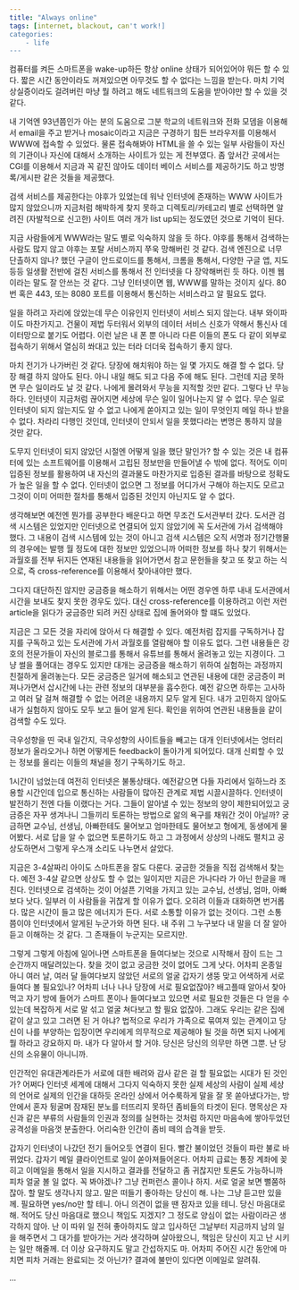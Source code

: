 ```yaml
---
title: "Always online"
tags: [internet, blackout, can't work!]
categories:
    - life
---
```


컴퓨터를 켜든 스마트폰을 wake-up하든 항상 online 상태가 되어있어야 뭐든 할 수 있다. 짧은 시간 동안이라도 꺼져있으면 아무것도 할 수 없다는 느낌을 받는다. 마치 기억상실증이라도 걸려버린 마냥 뭘 하려고 해도 네트워크의 도움을 받아야만 할 수 있을 것 같다. 

내 기억엔 93년쯤인가 아는 분의 도움으로 그분 학교의 네트워크와 전화 모뎀을 이용해서 email을 주고 받거나 mosaic이라고 지금은 구경하기 힘든 브라우저를 이용해서 WWW에 접속할 수 있었다. 물론 접속해봐야 HTML을 쓸 수 있는 일부 사람들이 자신의 기관이나 자신에 대해서 소개하는 사이트가 있는 게 전부였다. 좀 앞서간 곳에서는 CGI를 이용해서 지금과 꼭 같진 않아도 데이터 베이스 서비스를 제공하기도 하고 방명록/게시판 같은 것들을 제공했다. 

검색 서비스를 제공한다는 야후가 있었는데 워낙 인터넷에 존재하는 WWW 사이트가 많지 않았으니까 지금처럼 해박하게 찾지 못하고 디렉토리/카테고리 별로 선택하면 알려진 (자발적으로 신고한) 사이트 여러 개가 list up되는 정도였던 것으로 기억이 된다. 

지금 사람들에게 WWW라는 말도 별로 익숙하지 않을 듯 하다. 야후를 통해서 검색하는 사람도 많지 않고 야후는 포탈 서비스까지 쭈욱 망해버린 것 같다. 검색 엔진으로 너무 단촐하지 않나? 했던 구글이 안드로이드를 통해서, 크롬을 통해서, 다양한 구글 앱, 지도 등등 일생활 전반에 걸친 서비스를 통해서 전 인터넷을 다 장악해버린 듯 하다. 이젠 웹이라는 말도 잘 안쓰는 것 같다. 그냥 인터넷이면 웹, WWW를 말하는 것이지 싶다. 80번 혹은 443, 또는 8080 포트를 이용해서 통신하는 서비스라고 알 필요도 없다.

일을 하려고 자리에 앉았는데 무슨 이유인지 인터넷이 서비스 되지 않는다. 내부 와이파이도 마찬가지고. 건물이 제법 두터워서 외부의 데이터 서비스 신호가 약해서 통신사 데이터망으로 붙기도 어렵다. 이런 날은 내 폰 뿐 아니라 다른 이들의 폰도 다 같이 외부로 접속하기 위해서 열심히 쏴대고 있는 터라 더더욱 접속하기 좋지 않다. 

마치 전기가 나가버린 것 같다. 당장에 해치워야 하는 일 몇 가지도 해결 할 수 없다. 당장 해결 하지 않아도 된다. 아니 내일 해도 되고 다음 주에 해도 된다. 그런데 지금 못하면 무슨 일이라도 날 것 같다. 나에게 몰려와서 무능을 지적할 것만 같다. 그렇다 난 무능하다. 인터넷이 지금처럼 끊어지면 세상에 무슨 일이 일어나는지 알 수 없다. 무슨 일로 인터넷이 되지 않는지도 알 수 없고 나에게 쏟아지고 있는 일이 무엇인지 메일 하나 받을 수 없다. 차라리 다행인 것인데, 인터넷이 안되서 일을 못했다라는 변명은 통하지 않을 것만 같다. 

도무지 인터넷이 되지 않았던 시절엔 어떻게 일을 했단 말인가? 할 수 있는 것은 내 컴퓨터에 있는 소프트웨어를 이용해서 고립된 정보만을 만들어낼 수 밖에 없다. 적어도 이미 입증된 정보를 활용하여 내 자신의 결과물도 마찬가지로 입증된 결과를 바탕으로 정확도가 높은 일을 할 수 없다. 인터넷이 없으면 그 정보를 어디가서 구해야 하는지도 모르고 그것이 이미 어떠한 절차를 통해서 입증된 것인지 아닌지도 알 수 없다. 

생각해보면 예전엔 뭔가를 공부한다 배운다고 하면 무조건 도서관부터 갔다. 도서관 검색 시스템은 있었지만 인터넷으로 연결되어 있지 않았기에 꼭 도서관에 가서 검색해야 했다. 그 내용이 검색 시스템에 있는 것이 아니고 검색 시스템은 오직 서명과 정기간행물의 경우에는 발행 월 정도에 대한 정보만 있었으니까 어떠한 정보를 하나 찾기 위해서는 과월호를 전부 뒤지든 연재된 내용들을 읽어가면서 참고 문헌들을 찾고 또 찾고 하는 식으로, 즉 cross-reference를 이용해서 찾아내야만 했다. 

그다지 대단하진 않지만 궁금증을 해소하기 위해서는 어떤 경우엔 하루 내내 도서관에서 시간을 보내도 찾지 못한 경우도 있다. 대신 cross-reference를 이용하려고 이런 저런 article을 읽다가 궁금증만 되려 커진 상태로 집에 돌어와야 할 떄도 있었다. 

지금은 그 모든 것을 자리에 앉아서 다 해결할 수 있다. 예전처럼 잡지를 구독하거나 잡지를 구독하고 있는 도서관에 가서 과월호를 열람해야 할 이유도 없다. 그런 내용들은 강호의 전문가들이 자신의 블로그를 통해서 유튜브를 통해서 올려놓고 있는 지경이다. 그냥 썰을 풀어대는 경우도 있지만 대개는 궁금증을 해소하기 위하여 실험하는 과정까지 친절하게 올려놓는다. 모든 궁금증은 일거에 해소되고 연관된 내용에 대한 궁금증이 퍼져나가면서 삽시간에 나는 관련 정보의 대부분을 흡수한다. 예전 같으면 하루는 고사하고 여러 달 걸쳐 해결할 수 없는 어려운 내용까지 모두 알게 된다. 내가 고민하지 않아도 내가 실험하지 않아도 모두 보고 들어 알게 된다. 확인을 위하여 연관된 내용들을 같이 검색할 수도 있다. 

극우성향을 띤 국내 일간지, 극우성향의 사이트들을 빼고는 대개 인터넷에서는 엉터리 정보가 올라오거나 하면 어떻게든 feedback이 돌아가게 되어있다. 대개 신뢰할 수 있는 정보를 올리는 이들의 채널을 정기 구독하기도 하고.

1시간이 넘었는데 여전히 인터넷은 불통상태다. 예전같으면 다들 자리에서 일하느라 조용할 시간인데 입으로 통신하는 사람들이 많아진 관계로 제법 시끌시끌하다. 인터넷이 발전하기 전엔 다들 이랬다는 거다. 그들이 알아낼 수 있는 정보의 양이 제한되어있고 궁금증은 자꾸 생겨나니 그들끼리 토론하는 방법으로 앎의 욕구를 채워간 것이 아닐까? 궁금하면 교수님, 선생님, 아빠한테도 물어보고 엄마한테도 물어보고 형에게, 동생에게 물어봤다. 서로 답을 알 수 없으면 토론하기도 하고 그 과정에서 상상의 나래도 펼치고 공상도하면서 그렇게 우스개 소리도 나누면서 살았다.

지금은 3-4살짜리 아이도 스마트폰을 잘도 다룬다. 궁금한 것들을 직접 검색해서 찾는다. 예전 3-4살 같으면 상상도 할 수 없는 일이지만 지금은 가나다라 가 아닌 한글을 깨친다. 인터넷으로 검색하는 것이 어설픈 기억을 가지고 있는 교수님, 선생님, 엄마, 아빠보다 낫다. 일부러 이 사람들을 귀찮게 할 이유가 없다. 오히려 이들과 대화하면 번거롭다. 많은 시간이 들고 많은 에너지가 든다. 서로 소통할 이유가 없는 것이다. 그런 소통 쯤이야 인터넷에서 알게된 누군가와 하면 된다. 내 주위 그 누구보다 내 말을 더 잘 알아듣고 이해하는 것 같다. 그 존재들이 누군지는 모르지만. 

그렇게 그렇게 아침에 일어나면 스마트폰을 들여다보는 것으로 시작해서 잠이 드는 그 순간까지 매달려있는다. 찾을 것이 없고 궁금한 것이 없어도 그게 낫다. 어차피 온종일 아니 여러 날, 여러 달 들여다보지 않았던 서로의 얼굴 갑자기 생뚱 맞고 어색하게 서로 들여다 볼 필요있나? 어차피 너나 나나 당장에 서로 필요없잖아? 배고플때 알아서 찾아먹고 자기 방에 들어가 스마트 폰이나 들여다보고 있으면 서로 필요한 것들은 다 얻을 수 있는데 복잡하게 서로 말 섞고 얼굴 쳐다보고 할 필요 없잖아. 그래도 우리는 같은 집에 같이 살고 있고 그러면 된 거 아냐? 법적으로 우리가 가족으로 묶여져 있는 관계이고 당신이 나를 부양하는 입장이면 우리에게 의무적으로 제공해야 될 것을 하면 되지 나에게 뭘 하라고 강요하지 마. 내가 다 알아서 할 거야. 당신은 당신의 의무만 하면 그뿐. 난 당신의 소유물이 아니니까. 

인간적인 유대관계라든가 서로에 대한 배려와 감사 같은 걸 할 필요없는 시대가 된 것인가? 어쩌다 인터넷 세계에 대해서 그다지 익숙하지 못한 실제 세상의 사람이 실제 세상의 언어로 실제의 인간을 대하듯 온라인 상에서 어수룩하게 말을 잘 못 쏟아냈다가는, 방안에서 혼자 뒹굴며 잠재된 분노를 터뜨리지 못하던 좀비들의 타겟이 된다. 명목상은 자신과 같은 부류의 사람들의 인권과 정의를 실현하는 것처럼 하지만 마음속에 쌓아두었던 공격성을 마음껏 분출한다. 어리숙한 인간이 좀비 떼의 습격을 받듯.

갑자기 인터넷이 나갔던 전기 들어오듯 연결이 된다. 빨간 불이었던 것들이 파란 불로 바뀌었다. 갑자기 메일 클라이언트로 일이 쏟아져들어온다. 어차피 급료는 통장 계좌에 꽂히고 이메일을 통해서 일을 지시하고 결과를 전달하고 좀 귀찮지만 토론도 가능하니까 피차 얼굴 볼 일 없다. 꼭 봐야겠나? 그냥 컨퍼런스 콜이나 하지. 서로 얼굴 보면 뻘쭘하잖아. 할 말도 생각나지 않고. 말은 떠들기 좋아하는 당신이 해. 나는 그냥 듣고만 있을께. 필요하면 yes/no만 할 테니. 아니 의견이 없을 땐 잠자코 있을 테니. 당신 마음대로 해. 적어도 당신 마음대로 했으니 책임도 지겠지? 그 정도로 양심이 없는 사람이라곤 생각하지 않아. 난 이 따위 일 전혀 좋아하지도 않고 입사하던 그날부터 지금까지 남의 일을 해주면서 그 대가를 받아가는 거라 생각하며 살아왔으니, 책임은 당신이 지고 난 시키는 일만 해줄께. 더 이상 요구하지도 말고 간섭하지도 마. 어차피 주어진 시간 동안에 마치면 피차 거래는 완료되는 것 아닌가? 결과에 불만이 있다면 이메일로 알려줘.

...

